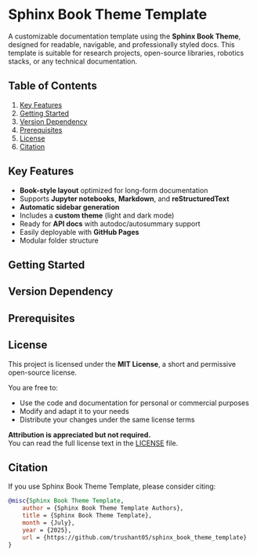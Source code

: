 # Sphinx Book Theme Template

A customizable documentation template using the **Sphinx Book Theme**, designed for readable, navigable, and professionally styled docs. This template is suitable for research projects, open-source libraries, robotics stacks, or any technical documentation.


## Table of Contents

1. [Key Features](#key-features)
2. [Getting Started](#getting-started)
3. [Version Dependency](#version-dependency)
4. [Prerequisites](#prerequisites)
5. [License](#license)
6. [Citation](#citation)


## Key Features

- **Book-style layout** optimized for long-form documentation
- Supports **Jupyter notebooks**, **Markdown**, and **reStructuredText**
- **Automatic sidebar generation**
- Includes a **custom theme** (light and dark mode)
- Ready for **API docs** with autodoc/autosummary support
- Easily deployable with **GitHub Pages**
- Modular folder structure


## Getting Started

## Version Dependency

## Prerequisites 

## License

This project is licensed under the **MIT License**, a short and permissive open-source license.

You are free to:
  - Use the code and documentation for personal or commercial purposes
  - Modify and adapt it to your needs
  - Distribute your changes under the same license terms

**Attribution is appreciated but not required.**  
You can read the full license text in the [LICENSE](LICENSE) file.


## Citation

If you use Sphinx Book Theme Template, please consider citing:

```bibtex
@misc{Sphinx Book Theme Template,
    author = {Sphinx Book Theme Template Authors},
    title = {Sphinx Book Theme Template},
    month = {July},
    year = {2025},
    url = {https://github.com/trushant05/sphinx_book_theme_template}
}